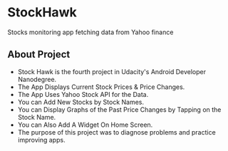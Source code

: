# StockHawk
Stocks monitoring app fetching data from Yahoo finance

## About Project

* Stock Hawk is the fourth project in Udacity's Android Developer Nanodegree.
* The App Displays Current Stock Prices & Price Changes.
* The App Uses Yahoo Stock API for the Data.
* You can Add New Stocks by Stock Names.
* You can Display Graphs of the Past Price Changes by Tapping on the Stock Name.
* You can Also Add A Widget On Home Screen.
* The purpose of this project was to diagnose problems and practice improving apps.
